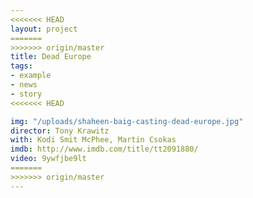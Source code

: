 ```yaml
---
<<<<<<< HEAD
layout: project
=======
>>>>>>> origin/master
title: Dead Europe
tags:
- example
- news
- story
<<<<<<< HEAD

img: "/uploads/shaheen-baig-casting-dead-europe.jpg"
director: Tony Krawitz
with: Kodi Smit McPhee, Martin Csokas
imdb: http://www.imdb.com/title/tt2091880/
video: 9ywfjbe9lt
=======
>>>>>>> origin/master
---
```


